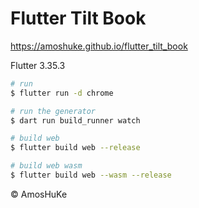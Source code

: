 # Flutter Tilt Book

https://amoshuke.github.io/flutter_tilt_book

Flutter 3.35.3

```sh
# run
$ flutter run -d chrome

# run the generator
$ dart run build_runner watch

# build web
$ flutter build web --release

# build web wasm
$ flutter build web --wasm --release
```

© AmosHuKe
